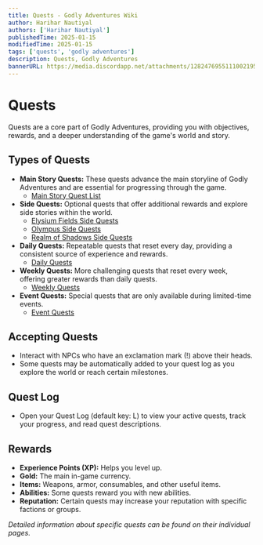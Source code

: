 ```yaml
---
title: Quests - Godly Adventures Wiki 
author: Harihar Nautiyal
authors: ['Harihar Nautiyal']
publishedTime: 2025-01-15
modifiedTime: 2025-01-15
tags: ['quests', 'godly adventures']
description: Quests, Godly Adventures
bannerURL: https://media.discordapp.net/attachments/1282476955111002195/1320022281853865994/Press_to_continue1x.png?ex=678862cc&is=6787114c&hm=eb7ba818a67b4fc111b824b8e952717d6912ef93385c42d0cb9da1b954596a61&=&format=webp&quality=lossless&width=833&height=468
---
```


# Quests

Quests are a core part of Godly Adventures, providing you with objectives, rewards, and a deeper understanding of the game's world and story.
## Types of Quests

*   **Main Story Quests:** These quests advance the main storyline of Godly Adventures and are essential for progressing through the game.
    *   [Main Story Quest List](Gameplay/Quests/Main%20Story)
*   **Side Quests:** Optional quests that offer additional rewards and explore side stories within the world.
    *   [Elysium Fields Side Quests](Gameplay/Quests/Side%20Quests/Elysium%20Fields)
    *   [Olympus Side Quests](Gameplay/Quests/Side%20Quests/Olympus)
    *   [Realm of Shadows Side Quests](Gameplay/Quests/Side%20Quests/Realm%20of%20Shadows)
*   **Daily Quests:** Repeatable quests that reset every day, providing a consistent source of experience and rewards.
    *   [Daily Quests](Gameplay/Quests/Daily)
*   **Weekly Quests:** More challenging quests that reset every week, offering greater rewards than daily quests.
    *   [Weekly Quests](Gameplay/Quests/Weekly)
*   **Event Quests:** Special quests that are only available during limited-time events.
    *   [Event Quests](Gameplay/Quests/Event)

## Accepting Quests

*   Interact with NPCs who have an exclamation mark (!) above their heads.
*   Some quests may be automatically added to your quest log as you explore the world or reach certain milestones.

## Quest Log

*   Open your Quest Log (default key: L) to view your active quests, track your progress, and read quest descriptions.

## Rewards

*   **Experience Points (XP):**  Helps you level up.
*   **Gold:** The main in-game currency.
*   **Items:** Weapons, armor, consumables, and other useful items.
*   **Abilities:** Some quests reward you with new abilities.
*   **Reputation:** Certain quests may increase your reputation with specific factions or groups.

*Detailed information about specific quests can be found on their individual pages.*